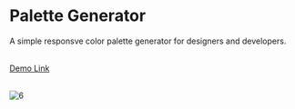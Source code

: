 <h1>Palette Generator</h1>
A simple responsve color palette generator for designers and developers.<br><br>

<a href="https://jo-erl.github.io/palettegenerator/">Demo Link</a><br><br>

![6](https://github.com/Jo-erl/3dcarousel/assets/133300552/26974cb9-bd75-45a7-b74f-0447916c164b)
